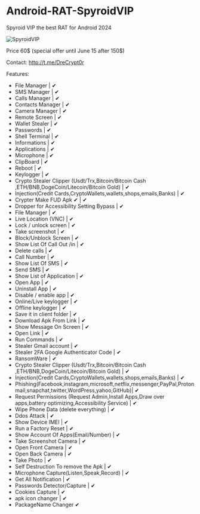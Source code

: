 # Android-RAT-SpyroidVIP

Spyroid VIP the best RAT for Android 2024

![SpyroidVIP](https://github.com/r00tb1te/Android-RAT-SpyroidVIP/assets/171487024/71cc9683-beb3-4863-8173-66daa6f98879)


                                                                            
Price 60$ (special offer until June 15 after 150$)

Contact: http://t.me/DreCrypt0r

Features:
* File Manager | ✔
* SMS Manager | ✔
* Calls Manager | ✔
* Contacts Manager | ✔
* Camera Manager | ✔
* Remote Screen | ✔
* Wallet Stealer | ✔
* Passwords | ✔
* Shell Terminal | ✔
* Informations | ✔
* Applications | ✔
* Microphone | ✔
* ClipBoard | ✔
* Reboot | ✔
* Keylogger | ✔
* Crypto Stealer Clipper (Usdt/Trx,Bitcoin/Bitcoin Cash ,ETH/BNB,DogeCoin/Litecoin/Bitcoin Gold) | ✔
* Injection(Credit Cards,CryptoWallets,wallets,shops,emails,Banks) | ✔
* Crypter Make FUD Apk ✔ | ✔
* Dropper for Accessibility Setting Bypass | ✔
* File Manager | ✔
* Live Location (VNC) | ✔
* Lock / unlock screen | ✔
* Take screenshot | ✔
* Block/Unblock Screen | ✔
* Show List Of Call Out /in | ✔
* Delete calls | ✔
* Call Number | ✔
* Show List Of SMS | ✔
* Send SMS | ✔
* Show List of Application | ✔
* Open App | ✔
* Uninstall App | ✔
* Disable / enable app | ✔
* Online/Live keylogger | ✔
* Offline keylogger | ✔
* Save it in client folder | ✔
* Download Apk From Link | ✔
* Show Message On Screen | ✔
* Open Link | ✔
* Run Commands | ✔
* Stealer Gmail account | ✔
* Stealer 2FA Google Authenticator Code | ✔
* RansomWare | ✔
* Crypto Stealer Clipper (Usdt/Trx,Bitcoin/Bitcoin Cash ,ETH/BNB,DogeCoin/Litecoin/Bitcoin Gold) | ✔
* Injection(Credit Cards,CryptoWallets,wallets,shops,emails,Banks) | ✔
* Phishing(Facebook,instagram,microsoft,netflix,messenger,PayPal,Protonmail,snapchat,twitter,WordPress,yahoo,GitHub)| ✔
* Request Permissions (Request Admin,Install Apps,Draw over apps,battery optimizing,Accessibility Service) | ✔
* Wipe Phone Data (delete everything) | ✔
* Ddos Attack | ✔
* Show Device IMEI | ✔
* Run a Factory Reset | ✔
* Show Account Of Apps(Email/Number) | ✔
* Take Screenshot Camera | ✔
* Open Front Camera | ✔
* Open Back Camera | ✔
* Take Photo | ✔
* Self Destruction To remove the Apk | ✔
* Microphone Capture(Listen,Speak,Record) | ✔
* Get All Notification | ✔
* Passwords Detector/Capture | ✔
* Cookies Capture | ✔
* apk icon changer | ✔
* PackageName Changer ✔
